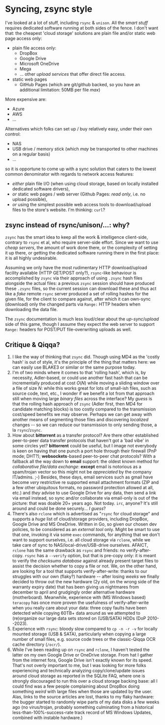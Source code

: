 # Syncing, zsync style

I've looked at a lot of stuff, including `rsync` & `unison`. All the *smart stuff* requires dedicated software running at both sides of the fence. I don't want that: the cheapest 'cloud storage' solutions are plain file and/or static web page access only:

* plain file access only:
  * DropBox
  * Google Drive
  * Microsoft OneDrive
  * Mega
  * ... other *upload services* that offer direct file access.
* static web pages
  * GitHub Pages (which are git/github backed, so you have an additional limitation: 50MB per file *max*)

More expensive are:

* Azure
* AWS
* ...

Alternatives which folks can set up / buy relatively easy, under their own control:

* NAS
* USB drive / memory stick (which *may* be transported to other machines on a regular basis)
* ...

so it is opportune to come up with a sync solution that caters to the lowest common denominator with regards to network access features:

* *either* plain file I/O (when using cloud storage, based on locally installed dedicated software drivers),
* *or* static web pages / web server (Github Pages: *read only*, i.e. no upload possible),
* *or* using the simplest possible web access tools to download/upload files to the store's website. I'm thinking: `curl`?

## zsync instead of rsync/unison/...: why?

`zsync` has the smart idea to keep all the work & intelligence client-side, contrary to `rsync` et al, who require server-side effort. Since we want to use *cheap servers*, the amount of work done there, or the complexity of setting it up there, or getting the dedicated software running there in the first place: it is all highly undesirable.

Assuming we only have the most rudimentary HTTP download/upload facility available (HTTP GET/POST only?), `rsync`-like behaviour is accomplished by `zsync` via their approach of using `.zsync` hash files alongside the actual files: a previous `zsync` session should have produced these `.zsync` files, so the current session can download these and thus act like a *fake* remote `rsync` server produced a set of rolling hashes for the given file, for the client to compare against, after which it can own-sync (download) only the changed parts via `Range:` HTTP headers when downloading the data file.

The `zsync` documentation is much less loud/clear about the *up-sync*/*upload* side of this game, though I assume they expect the web server to support `Range:` headers for POST/PUT file-overwriting uploads as well.

## Critique & Qiqqa?

1. I like the way of thinking that `zsync` did. Though using MD4 as the 'costly hash' is out of style, it's the principle of the thing that matters here: we can easily use BLAKE3 or similar or the same purpose today.
1. I'm of two minds where it comes to that 'rolling hash', which is, by necessity, Adler-based, or could use another fast hash that can be incrementally produced at cost $O(N)$ while moving a sliding window over a file of size $N$: while this works great for lots of small-ish files, such as source code, text, etc., I wonder if we benefit a lot from that approach still when moving large *binary files* across the interface? 
   My *guess* is that the rolling hash approach of `zsync` (Adler first, then MD4 for candidate matching blocks) is too costly compared to the transmission cost/speed benefits we may observe. Perhaps we can get away with another means of segmenting those files and discovering *localized* changes -- so we can reduce our transmission to only sending those, a la `rsync`/`zsync`.
1. How about **bittorrent** as a transfer protocol? Are there other established peer-to-peer data transfer protocols that haven't got a 'bad vibe' in some circles yet? **bittorrent** could be useful, but I image not everybody is keen on having that one punch a port hole through their firewall (PnP mode; DHT?); 
   **websockets**-based peer-to-peer chat protocols? 
   With a fallback all the way down to **email** support: the oldest known method for *collaborative file/data exchange*: **except** email is notorious as a spam/trojan vector so this might not be *appreciated* by the company IT/admins. ;-) Besides, these days, email services such as gmail have become *very* restrictive re supported email attachment formats (ZIP and a few other ubiquitous formats, no password protection allowed at all, etc.) and *they* advise to use Google Drive for any data, then send a link via email instead, so sync and/or collaborate via email-only is out of the picture: that was doable 20+ years ago. Not today.
   `irc`, anyone? It's still around and could be done securely... *I guess*?
1. There's also `rclone` which is advertised as "`rsync`   for cloud storage" and supports a *huge* list of cloud/storage providers, including DropBox, Google Drive and MS OneDrive. Written in Go, so given our chosen dev policies, to be considered as an *external tool* only. 
   Might be smart to use that one, invoking it via some `exec` commands, for anything that we don't want to support ourselves, i.e. all cloud storage via `rclone`, while we take care of sync to NAS/local-drive/USB-drive ourselves. 
   AFAICT, `rclone` has the same drawback as `rsync` and friends: no verify-after-copy. `rsync` has a `--verify` option, but that is pre-copy only: it is meant to verify the *checksums database* against already present target files to assist the decision whether to copy a file or not. We, on the other hand, are looking for a tool that supports verify-after-write: thanks to our struggles with our own (flaky?) hardware -- after losing *weeks* we finally decided to throw out the new hardware (2y old, on the wrong side of the warranty expiry date) that has been giving us nightmares from december to april and grudgingly order alternative hardware (motherboard). Meanwhile, experience with (MS Windows based) `teracopy` has once more proven the usefulness of verify-after-write when you really care about your data: three copy faults have been detected while copying 60TB+ data around as we attempted to (re)organize our large data sets stored on (USB/SATA) HDDs (DoP 2010--2023).
1. Experience with `rsync`: bloody slow compared to `cp -n -r -v` for locally mounted storage (USB & SATA), particularly when copying a large number of small files, e.g. source code trees or the classic-Qiqqa OCR cache directory (`/ocr/`).
1. While I've been reading up on `rsync` and `rclone`, I haven't tested the latter on my own Google Drive or OneDrive storage. From hat I gather from the internet fora, Google Drive isn't exactly known for its speed. That's not overly important to me, but I was looking for more folks experiencing and technically analyzing copy/clone/update issues around cloud storage as reported in the SQLite FAQ, where one is strongly discouraged to run this over a cloud storage backing base: all I could find was a few people complaining about DropBox doing something *weird* with large files when those are updated by the user. Alas, links to the source articles are lost, thanks to my flaky hardware: the bugger started to randomly wipe parts of my data disks a few weeks ago (no virus/trojan, probably something culminating from a historical less-than-100%-success-rate track record of MS Windows Updates, combined with instable hardware.)
